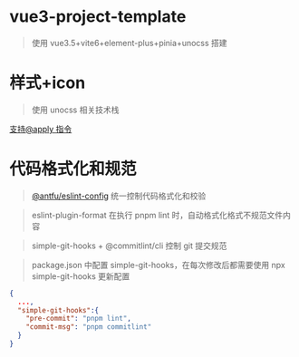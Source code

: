 # vue3-project-template

> 使用 vue3.5+vite6+element-plus+pinia+unocss 搭建

# 样式+icon

> 使用 unocss 相关技术栈

[支持@apply 指令](https://unocss.dev/transformers/directives#installation)

# 代码格式化和规范

> [@antfu/eslint-config](https://github.com/antfu/eslint-config) 统一控制代码格式化和校验

> eslint-plugin-format 在执行 pnpm lint 时，自动格式化格式不规范文件内容

> simple-git-hooks + @commitlint/cli 控制 git 提交规范

> package.json 中配置 simple-git-hooks，在每次修改后都需要使用 npx simple-git-hooks 更新配置

```json
{
  ...,
  "simple-git-hooks":{
    "pre-commit": "pnpm lint",
    "commit-msg": "pnpm commitlint"
  }
}
```
